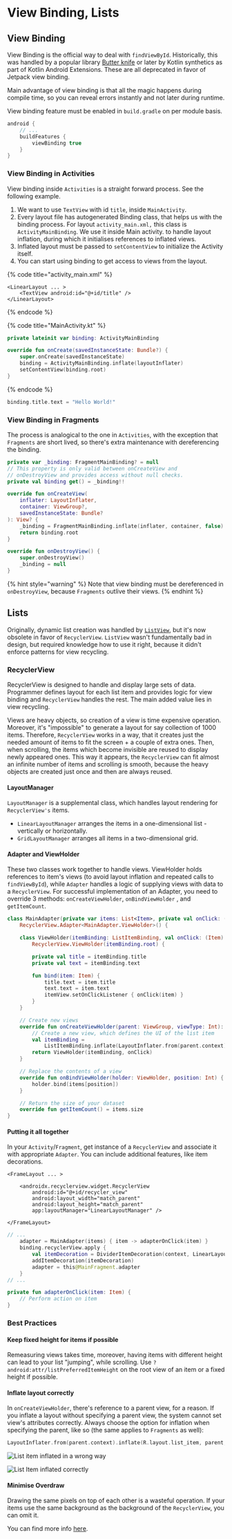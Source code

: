 # View Binding, Lists

## View Binding

View Binding is the official way to deal with `findViewById`. Historically, this was handled by a popular library [Butter knife](https://github.com/JakeWharton/butterknife) or later by Kotlin synthetics as part of Kotlin Android Extensions. These are all deprecated in favor of Jetpack view binding.

Main advantage of view binding is that all the magic happens during compile time, so you can reveal errors instantly and not later during runtime.

View binding feature must be enabled in `build.gradle` on per module basis.

```groovy
android {
    // ...
    buildFeatures {
        viewBinding true
    }
}
```

### View Binding in Activities

View binding inside `Activities` is a straight forward process. See the following example.

1. We want to use `TextView` with id `title`, inside `MainActivity`.
2. Every layout file has autogenerated Binding class, that helps us with the binding process. For layout `activity_main.xml,` this class is `ActivityMainBinding`. We use it inside Main activity. to handle layout inflation, during which it initialises references to inflated views.
3. Inflated layout must be passed to `setContentView` to initialize the Activity itself.
4. You can start using binding to get access to views from the layout.

{% code title="activity\_main.xml" %}
```markup
<LinearLayout ... >
    <TextView android:id="@+id/title" />
</LinearLayout>
```
{% endcode %}

{% code title="MainActivity.kt" %}
```kotlin
private lateinit var binding: ActivityMainBinding

override fun onCreate(savedInstanceState: Bundle?) {
    super.onCreate(savedInstanceState)
    binding = ActivityMainBinding.inflate(layoutInflater)
    setContentView(binding.root)
}
```
{% endcode %}

```kotlin
binding.title.text = "Hello World!"
```

### View Binding in Fragments

The process is analogical to the one in `Activities`, with the exception that `Fragments` are short lived, so there's extra maintenance with dereferencing the binding.

```kotlin
private var _binding: FragmentMainBinding? = null
// This property is only valid between onCreateView and
// onDestroyView and provides access without null checks.
private val binding get() = _binding!!

override fun onCreateView(
    inflater: LayoutInflater,
    container: ViewGroup?,
    savedInstanceState: Bundle?
): View? {
    _binding = FragmentMainBinding.inflate(inflater, container, false)
    return binding.root
}

override fun onDestroyView() {
    super.onDestroyView()
    _binding = null
}
```

{% hint style="warning" %}
Note that view binding must be dereferenced in `onDestroyView`, because `Fragments` outlive their views.
{% endhint %}

## Lists

Originally, dynamic list creation was handled by [`ListView`](https://developer.android.com/reference/android/widget/ListView), but it's now obsolete in favor of `RecyclerView`. `ListView` wasn't fundamentally bad in design, but required knowledge how to use it right, because it didn't enforce patterns for view recycling.

### RecyclerView

RecyclerView is designed to handle and display large sets of data. Programmer defines layout for each list item and provides logic for view binding and `RecyclerView` handles the rest. The main added value lies in view recycling.

Views are heavy objects, so creation of a view is time expensive operation. Moreover, it's "impossible" to generate a layout for say collection of 1000 items. Therefore, `RecyclerView` works in a way, that it creates just the needed amount of items to fit the screen + a couple of extra ones. Then, when scrolling, the items which become invisible are reused to display newly appeared ones. This way it appears, the `RecyclerView` can fit almost an infinite number of items and scrolling is smooth, because the heavy objects are created just once and then are always reused.

#### LayoutManager

`LayoutManager` is a supplemental class, which handles layout rendering for `RecyclerView's` items.

* `LinearLayoutManager` arranges the items in a one-dimensional list - vertically or horizontally.
* `GridLayoutManager` arranges all items in a two-dimensional grid.

#### Adapter and ViewHolder

These two classes work together to handle views. ViewHolder holds references to item's views \(to avoid layout inflation and repeated calls to `findViewById`\), while `Adapter` handles a logic of supplying views with data to a `RecyclerView`. For successful implementation of an Adapter, you need to override 3 methods: `onCreateViewHolder`, `onBindViewHolder` , and `getItemCount`.

```kotlin
class MainAdapter(private var items: List<Item>, private val onClick: (Item) -> Unit) :
    RecyclerView.Adapter<MainAdapter.ViewHolder>() {

    class ViewHolder(itemBinding: ListItemBinding, val onClick: (Item) -> Unit) :
        RecyclerView.ViewHolder(itemBinding.root) {

        private val title = itemBinding.title
        private val text = itemBinding.text

        fun bind(item: Item) {
            title.text = item.title
            text.text = item.text
            itemView.setOnClickListener { onClick(item) }
        }
    }

    // Create new views
    override fun onCreateViewHolder(parent: ViewGroup, viewType: Int): ViewHolder {
        // Create a new view, which defines the UI of the list item
        val itemBinding =
            ListItemBinding.inflate(LayoutInflater.from(parent.context), parent, false)
        return ViewHolder(itemBinding, onClick)
    }

    // Replace the contents of a view
    override fun onBindViewHolder(holder: ViewHolder, position: Int) {
        holder.bind(items[position])
    }

    // Return the size of your dataset
    override fun getItemCount() = items.size
}
```

####  Putting it all together

In your `Activity`/`Fragment`, get instance of a `RecyclerView` and associate it with appropriate `Adapter`. You can include additional features, like item decorations.

```markup
<FrameLayout ... >

    <androidx.recyclerview.widget.RecyclerView
        android:id="@+id/recycler_view"
        android:layout_width="match_parent"
        android:layout_height="match_parent"
        app:layoutManager="LinearLayoutManager" />

</FrameLayout>
```

```kotlin
// ...
    adapter = MainAdapter(items) { item -> adapterOnClick(item) }
    binding.recyclerView.apply {
        val itemDecoration = DividerItemDecoration(context, LinearLayoutManager.VERTICAL)
        addItemDecoration(itemDecoration)
        adapter = this@MainFragment.adapter
    }
// ...

private fun adapterOnClick(item: Item) {
    // Perform action on item
}
```

### Best Practices

#### Keep fixed height for items if possible

Remeasuring views takes time, moreover, having items with different height can lead to your list "jumping", while scrolling. Use `?android:attr/listPreferredItemHeight` on the root view of an item or a fixed height if possible.

#### Inflate layout correctly

In `onCreateViewHolder`, there's reference to a parent view, for a reason. If you inflate a layout without specifying a parent view, the system cannot set view's attributes correctly. Always choose the option for inflation when specifying the parent, like so \(the same applies to `Fragments` as well\):

```kotlin
LayoutInflater.from(parent.context).inflate(R.layout.list_item, parent, false)
```

![List item inflated in a wrong way](.gitbook/assets/3-list-wrong.png)

![List Item inflated correctly](.gitbook/assets/3-list-right.png)

#### Minimise Overdraw

Drawing the same pixels on top of each other is a wasteful operation. If your items use the same background as the background of the `RecyclerView`, you can omit it.

You can find more info [here](layout-and-views/#minimising-overdraw).

